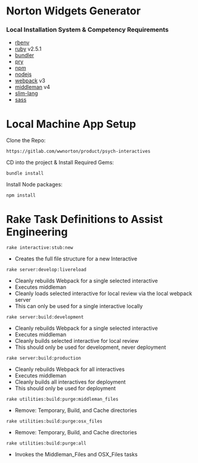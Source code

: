 # Norton Widgets Generator

### Local Installation System &amp; Competency Requirements
* [rbenv](https://github.com/rbenv/rbenv)
* [ruby](https://www.ruby-lang.org/en/) v2.5.1
* [bundler](https://rubygems.org/gems/bundler/versions/1.16.1)
* [pry](https://github.com/pry/pry)
* [npm](https://www.npmjs.com/)
* [nodejs](https://nodejs.org/en/)
* [webpack](https://webpack.js.org/) v3
* [middleman](https://middlemanapp.com/) v4
* [slim-lang](http://slim-lang.com/)
* [sass](https://sass-lang.com/)

# Local Machine App Setup
Clone the Repo:
```
https://gitlab.com/wwnorton/product/psych-interactives
```
CD into the project &amp; Install Required Gems:
```
bundle install
```
Install Node packages:
```
npm install
```

# Rake Task Definitions to Assist Engineering

```
rake interactive:stub:new
```
* Creates the full file structure for a new Interactive

```
rake server:develop:livereload
```
* Cleanly rebuilds Webpack for a single selected interactive
* Executes middleman
* Cleanly loads selected interactive for local review via the local webpack server
* This can only be used for a single interactive locally


```
rake server:build:development
```
* Cleanly rebuilds Webpack for a single selected interactive
* Executes middleman
* Cleanly builds selected interactive for local review
* This should only be used for development, never deployment

```
rake server:build:production
```
* Cleanly rebuilds Webpack for all interactives
* Executes middleman
* Cleanly builds all interactives for deployment
* This should only be used for deployment

```
rake utilities:build:purge:middleman_files
```
* Remove: Temporary, Build, and Cache directories

```
rake utilities:build:purge:osx_files
```
* Remove: Temporary, Build, and Cache directories

```
rake utilities:build:purge:all
```
* Invokes the Middleman_Files and OSX_Files tasks

